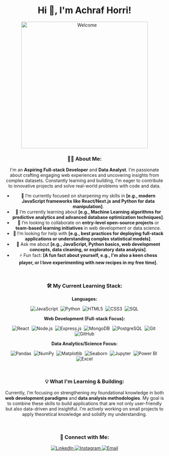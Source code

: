 <div align="center">

# Hi 👋, I'm Achraf Horri!
<img src="[https://videos.openai.com/vg-assets/assets%2Ftask_01k1gzn8qhfkx8qc7xzcg3kqdt%2Ftask_01k1gzn8qhfkx8qc7xzcg3kqdt_genid_4aef12af-ce0a-48a8-832e-c2542f6f9f69_25_07_31_19_35_337276%2Fvideos%2F00000_148850540%2Fsource.mp4?st=2025-08-03T20%3A54%3A25Z&se=2025-08-09T21%3A54%3A25Z&sks=b&skt=2025-08-03T20%3A54%3A25Z&ske=2025-08-09T21%3A54%3A25Z&sktid=a48cca56-e6da-484e-a814-9c849652bcb3&skoid=aa5ddad1-c91a-4f0a-9aca-e20682cc8969&skv=2019-02-02&sv=2018-11-09&sr=b&sp=r&spr=https%2Chttp&sig=NElpuJFj2YNw8G%2ByKq95h2YZEhzXm%2BvQ7qSDzx6DQ%2FU%3D&az=oaivgprodscus](https://videos.openai.com/vg-assets/assets%2Ftask_01k1q27983eqpr4f2kc28gvxan%2Ftask_01k1q27983eqpr4f2kc28gvxan_genid_571196dc-fe78-4267-bbeb-1cba0c1319be_25_08_03_04_15_904424%2Fvideos%2F00000_25095562%2Fsource.mp4?st=2025-08-03T21%3A53%3A16Z&se=2025-08-09T22%3A53%3A16Z&sks=b&skt=2025-08-03T21%3A53%3A16Z&ske=2025-08-09T22%3A53%3A16Z&sktid=a48cca56-e6da-484e-a814-9c849652bcb3&skoid=aa5ddad1-c91a-4f0a-9aca-e20682cc8969&skv=2019-02-02&sv=2018-11-09&sr=b&sp=r&spr=https%2Chttp&sig=0lR7W2w66d5OX9%2BWryAc%2FckPPCAenJCaIgBHxs%2BgI0c%3D&az=oaivgprodscus)" alt="Welcome" width="400" />
<br>

### 🧑‍💻 About Me:
I'm an **Aspiring Full-stack Developer** and **Data Analyst**. I'm passionate about crafting engaging web experiences and uncovering insights from complex datasets. Constantly learning and building, I'm eager to contribute to innovative projects and solve real-world problems with code and data.

- 🔭 I’m currently focused on sharpening my skills in **[e.g., modern JavaScript frameworks like React/Next.js and Python for data manipulation]**.
- 🌱 I’m currently learning about **[e.g., Machine Learning algorithms for predictive analytics and advanced database optimization techniques]**.
- 👯 I’m looking to collaborate on **entry-level open-source projects** or **team-based learning initiatives** in web development or data science.
- 🤔 I’m looking for help with **[e.g., best practices for deploying full-stack applications or understanding complex statistical models]**.
- 💬 Ask me about **[e.g., JavaScript, Python basics, web development concepts, data cleaning, or exploratory data analysis]**.
- ⚡ Fun fact: **[A fun fact about yourself, e.g., I'm also a keen chess player, or I love experimenting with new recipes in my free time]**.

<br>

### 🛠️ My Current Learning Stack:

**Languages:** <br>
<p align="center">
    <img src="https://img.shields.io/badge/JavaScript-F7DF1E?style=for-the-badge&logo=javascript&logoColor=black" alt="JavaScript" />&nbsp;
    <img src="https://img.shields.io/badge/Python-3776AB?style=for-the-badge&logo=python&logoColor=white" alt="Python" />&nbsp;
    <img src="https://img.shields.io/badge/HTML5-E34F26?style=for-the-badge&logo=html5&logoColor=white" alt="HTML5" />&nbsp;
    <img src="https://img.shields.io/badge/CSS3-1572B6?style=for-the-badge&logo=css3&logoColor=white" alt="CSS3" />&nbsp;
    <img src="https://img.shields.io/badge/SQL-4479A1?style=for-the-badge&logo=postgresql&logoColor=white" alt="SQL" />
</p>

**Web Development (Full-stack Focus):** <br>
<p align="center">
    <img src="https://img.shields.io/badge/React-20232A?style=for-the-badge&logo=react&logoColor=61DAFB" alt="React" />&nbsp;
    <img src="https://img.shields.io/badge/Node.js-339933?style=for-the-badge&logo=node.js&logoColor=white" alt="Node.js" />&nbsp;
    <img src="https://img.shields.io/badge/Express.js-000000?style=for-the-badge&logo=express&logoColor=white" alt="Express.js" />&nbsp;
    <img src="https://img.shields.io/badge/MongoDB-47A248?style=for-the-badge&logo=mongodb&logoColor=white" alt="MongoDB" />&nbsp;
    <img src="https://img.shields.io/badge/PostgreSQL-316192?style=for-the-badge&logo=postgresql&logoColor=white" alt="PostgreSQL" />&nbsp;
    <img src="https://img.shields.io/badge/Git-F05032?style=for-the-badge&logo=git&logoColor=white" alt="Git" />&nbsp;
    <img src="https://img.shields.io/badge/GitHub-181717?style=for-the-badge&logo=github&logoColor=white" alt="GitHub" />
</p>

**Data Analytics/Science Focus:** <br>
<p align="center">
    <img src="https://img.shields.io/badge/Pandas-150458?style=for-the-badge&logo=pandas&logoColor=white" alt="Pandas" />&nbsp;
    <img src="https://img.shields.io/badge/NumPy-013243?style=for-the-badge&logo=numpy&logoColor=white" alt="NumPy" />&nbsp;
    <img src="https://img.shields.io/badge/Matplotlib-339933?style=for-the-badge&logo=matplotlib&logoColor=white" alt="Matplotlib" />&nbsp;
    <img src="https://img.shields.io/badge/Seaborn-092E20?style=for-the-badge&logo=seaborn&logoColor=white" alt="Seaborn" />&nbsp;
    <img src="https://img.shields.io/badge/Jupyter-F37626?style=for-the-badge&logo=jupyter&logoColor=white" alt="Jupyter" />&nbsp;
    <img src="https://img.shields.io/badge/Power_BI-F2C811?style=for-the-badge&logo=power-bi&logoColor=black" alt="Power BI" />&nbsp;
    <img src="https://img.shields.io/badge/Excel-217346?style=for-the-badge&logo=microsoft-excel&logoColor=white" alt="Excel" />
</p>

<br>

### 💡 What I'm Learning & Building:
Currently, I'm focusing on strengthening my foundational knowledge in both **web development paradigms** and **data analysis methodologies**. My goal is to combine these skills to build applications that are not only user-friendly but also data-driven and insightful. I'm actively working on small projects to apply theoretical knowledge and solidify my understanding.

<br>



### 📧 Connect with Me:


<p align="center">
<span> <a href="https://linkedin.com/in/achrafhorri1996/" target="_blank">
    <img src="https://img.shields.io/badge/LinkedIn-0077B5?style=for-the-badge&logo=linkedin&logoColor=white" alt="LinkedIn" />
  </a></span>
 <span><a href="https://instagram.com/achrafhorri/" target="_blank">
    <img src="https://img.shields.io/badge/Instagram-E4405F?style=for-the-badge&logo=instagram&logoColor=white" alt="Instagram" />
  </a></span>
 <span><a href="mailto:horri achraf">
    <img src="https://img.shields.io/badge/Email-D14836?style=for-the-badge&logo=gmail&logoColor=white" alt="Email" />
  </a></span>
  </p>
<br>

</div>
